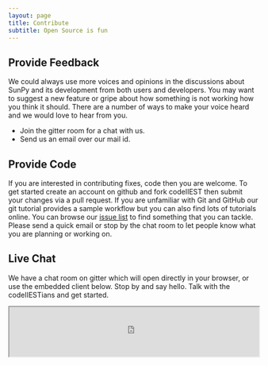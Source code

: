 ```yaml
---
layout: page
title: Contribute
subtitle: Open Source is fun
---
```



## Provide Feedback

We could always use more voices and opinions in the discussions about SunPy and its development from both users and developers. 
You may want to suggest a new feature or gripe about how something is not working how you think it should. 
There are a number of ways to make your voice heard and we would love to hear from you.
* Join the gitter room for a chat with us.
* Send us an email over our mail id.


## Provide Code

If you are interested in contributing fixes, code then you are welcome.
To get started create an account on github and fork codeIIEST then submit your changes via a pull request.
If you are unfamiliar with Git and GitHub our git tutorial provides a sample workflow but you can also find lots of tutorials online.
 You can browse our [issue list](https://github.com/codeIIEST/Algorithms/issues)  to find something that you can tackle. 
 Please send a quick email or stop by the chat room to let people know what you are planning or working on.


## Live Chat

We have a chat room on gitter which will open directly in your browser, or use the embedded client below.
Stop by and say hello. Talk with the codeIIESTians and get started.

<iframe width = "100%" height = "100px" src="https://gitter.im/codeIIEST"></iframe>

